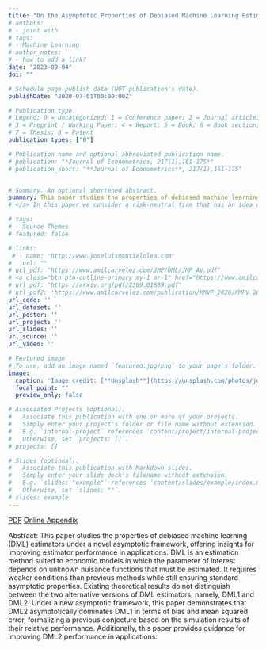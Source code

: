 ```yaml
---
title: "On the Asymptotic Properties of Debiased Machine Learning Estimators"
# authors:
# - joint with 
# tags:
# - Machine Learning
# author_notes:
# - how to add a link?
date: "2023-09-04"
doi: ""

# Schedule page publish date (NOT publication's date).
publishDate: "2020-07-01T00:00:00Z"

# Publication type.
# Legend: 0 = Uncategorized; 1 = Conference paper; 2 = Journal article;
# 3 = Preprint / Working Paper; 4 = Report; 5 = Book; 6 = Book section;
# 7 = Thesis; 8 = Patent
publication_types: ["0"]

# Publication name and optional abbreviated publication name.
# publication: "*Journal of Econometrics, 217(1),161-175*"
# publication_short: "**Journal of Econometrics**, 217(1),161-175"


# Summary. An optional shortened abstract.
summary: This paper studies the properties of debiased machine learning (DML) estimators under a novel asymptotic framework, offering insights for improving estimator performance in applications. DML is an estimation method suited to economic models in which the parameter of interest depends on unknown nuisance functions that must be estimated. It requires weaker conditions than previous methods while still ensuring standard asymptotic properties. Existing theoretical results do not distinguish between the two alternative versions of DML estimators, namely, DML1 and DML2. Under a new asymptotic framework, this paper demonstrates that DML2 asymptotically dominates DML1 in terms of bias and mean squared error, formalizing a previous conjecture based on the simulation results of their relative performance. Additionally, this paper provides guidance for improving DML2 performance in applications. </p> <a class="btn btn-outline-primary my-1 mr-1" href="https://www.amilcarvelez.com/JMP/DML/JMP_AV.pdf" target="_blank" rel="noopener">PDF</a> <a class="btn btn-outline-primary my-1 mr-1" href="https://www.amilcarvelez.com/JMP/DML/online_appendix.pdf" target="_blank" rel="noopener">Online Appendix</a>
# </a> In this paper we consider a risk-neutral firm that has an idea of unknown quality, but can perform an experiment to learn about it. The firm's goal is to decide the experiment's size and whether or not the idea should be implemented at scale after observing the experiment's outcome. We solve this problem using a Bayesian criterion (Gaussian Prior) and Minimax Regret criterion.

# tags:
# - Source Themes
# featured: false

# links:
 # - name: "http://www.joseluismontielolea.com"
#   url: ""
# url_pdf: "https://www.amilcarvelez.com/JMP/DML/JMP_AV.pdf"
# <a class="btn btn-outline-primary my-1 mr-1" href="https://www.amilcarvelez.com/JMP/DML/online_appendix.pdf" target="_blank" rel="noopener">Online Appendix</a>
# url_pdf: "https://arxiv.org/pdf/2309.01889.pdf"
# url_pdf2: 'https://www.amilcarvelez.com/publication/KMVP_2020/KMPV_2020Appendix.pdf'
url_code: ''
url_dataset: ''
url_poster: ''
url_project: ''
url_slides: ''
url_source: ''
url_video: ''

# Featured image
# To use, add an image named `featured.jpg/png` to your page's folder. 
image:
  caption: 'Image credit: [**Unsplash**](https://unsplash.com/photos/jdD8gXaTZsc)'
  focal_point: ""
  preview_only: false

# Associated Projects (optional).
#   Associate this publication with one or more of your projects.
#   Simply enter your project's folder or file name without extension.
#   E.g. `internal-project` references `content/project/internal-project/index.md`.
#   Otherwise, set `projects: []`.
# projects: []

# Slides (optional).
#   Associate this publication with Markdown slides.
#   Simply enter your slide deck's filename without extension.
#   E.g. `slides: "example"` references `content/slides/example/index.md`.
#   Otherwise, set `slides: ""`.
# slides: example
---
```

<a class="btn btn-outline-primary my-1 mr-1" href="https://www.amilcarvelez.com/JMP/DML/JMP_AV.pdf" target="_blank" rel="noopener">PDF</a>
<a class="btn btn-outline-primary my-1 mr-1" href="https://www.amilcarvelez.com/JMP/DML/online_appendix.pdf" target="_blank" rel="noopener">Online Appendix</a>

Abstract: This paper studies the properties of debiased machine learning (DML) estimators under a novel asymptotic framework, offering insights for improving estimator performance in applications. DML is an estimation method suited to economic models in which the parameter of interest depends on unknown nuisance functions that must be estimated. It requires weaker conditions than previous methods while still ensuring standard asymptotic properties. Existing theoretical results do not distinguish between the two alternative versions of DML estimators, namely, DML1 and DML2. Under a new asymptotic framework, this paper demonstrates that DML2 asymptotically dominates DML1 in terms of bias and mean squared error, formalizing a previous conjecture based on the simulation results of their relative performance. Additionally, this paper provides guidance for improving DML2 performance in applications.
